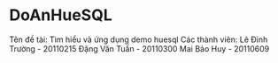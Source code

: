 # DoAnHueSQL
Tên đề tài: Tìm hiểu và ứng dụng demo huesql
Các thành viên:
Lê Đình Trường - 20110215
Đặng Văn Tuấn - 20110300
Mai Bảo Huy - 20110609
